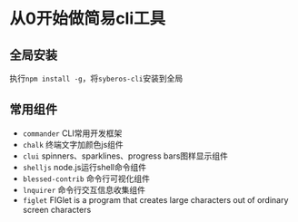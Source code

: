 # 从0开始做简易cli工具

## 全局安装
执行`npm install -g`，将`syberos-cli`安装到全局

## 常用组件
- `commander` CLI常用开发框架
- `chalk` 终端文字加颜色js组件
- `clui` spinners、sparklines、progress bars图样显示组件
- `shelljs` node.js运行shell命令组件
- `blessed-contrib` 命令行可视化组件
- `lnquirer` 命令行交互信息收集组件
- `figlet` FIGlet is a program that creates large characters out of ordinary screen characters